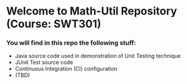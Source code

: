 # Welcome to Math-Util Repository (Course: SWT301)

### You will find in this repo the following stuff:
* Java source code used in demonstration of Unit Testing technique
* JUnit Test source code
* Continuous Integration (CI) configuration
* (TBD)
